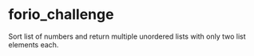 # forio_challenge
Sort list of numbers and return multiple unordered lists with only two list elements each.
